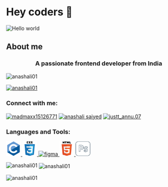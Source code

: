 # Hey coders :wave:

<img src="https://raw.githubusercontent.com/sagar-viradiya/sagar-viradiya/master/resources/banner.png" alt="Hello world">



## About me




<!---
anashali01/anashali01 is a ✨ special ✨ repository because its `README.md` (this file) appears on your GitHub profile.
You can click the Preview link to take a look at your changes.
--->
<h3 align="center">A passionate frontend developer from India</h3>

<p align="left"> <img src="https://komarev.com/ghpvc/?username=anashali01&label=Profile%20views&color=0e75b6&style=flat" alt="anashali01" /> </p>

<p align="left"> <a href="https://github.com/ryo-ma/github-profile-trophy"><img src="https://github-profile-trophy.vercel.app/?username=anashali01" alt="anashali01" /></a> </p>

<h3 align="left">Connect with me:</h3>
<p align="left">
<a href="https://twitter.com/madmaxx15126771" target="blank"><img align="center" src="https://raw.githubusercontent.com/rahuldkjain/github-profile-readme-generator/master/src/images/icons/Social/twitter.svg" alt="madmaxx15126771" height="30" width="40" /></a>
<a href="https://linkedin.com/in/anashali saiyed" target="blank"><img align="center" src="https://raw.githubusercontent.com/rahuldkjain/github-profile-readme-generator/master/src/images/icons/Social/linked-in-alt.svg" alt="anashali saiyed" height="30" width="40" /></a>
<a href="https://instagram.com/justt_annu.07" target="blank"><img align="center" src="https://raw.githubusercontent.com/rahuldkjain/github-profile-readme-generator/master/src/images/icons/Social/instagram.svg" alt="justt_annu.07" height="30" width="40" /></a>
</p>

<h3 align="left">Languages and Tools:</h3>
<p align="left"> <a href="https://www.cprogramming.com/" target="_blank" rel="noreferrer"> <img src="https://raw.githubusercontent.com/devicons/devicon/master/icons/c/c-original.svg" alt="c" width="40" height="40"/> </a> <a href="https://www.w3schools.com/css/" target="_blank" rel="noreferrer"> <img src="https://raw.githubusercontent.com/devicons/devicon/master/icons/css3/css3-original-wordmark.svg" alt="css3" width="40" height="40"/> </a> <a href="https://www.figma.com/" target="_blank" rel="noreferrer"> <img src="https://www.vectorlogo.zone/logos/figma/figma-icon.svg" alt="figma" width="40" height="40"/> </a> <a href="https://www.w3.org/html/" target="_blank" rel="noreferrer"> <img src="https://raw.githubusercontent.com/devicons/devicon/master/icons/html5/html5-original-wordmark.svg" alt="html5" width="40" height="40"/> </a> <a href="https://www.photoshop.com/en" target="_blank" rel="noreferrer"> <img src="https://raw.githubusercontent.com/devicons/devicon/master/icons/photoshop/photoshop-line.svg" alt="photoshop" width="40" height="40"/> </a> </p>

<p><img align="left" src="https://github-readme-stats.vercel.app/api/top-langs?username=anashali01&show_icons=true&locale=en&layout=compact" alt="anashali01" /></p>

<p>&nbsp;<img align="center" src="https://github-readme-stats.vercel.app/api?username=anashali01&show_icons=true&locale=en" alt="anashali01" /></p>

<p><img align="center" src="https://github-readme-streak-stats.herokuapp.com/?user=anashali01&" alt="anashali01" /></p>
